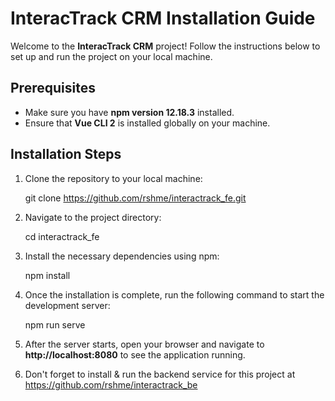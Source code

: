 InteracTrack CRM Installation Guide
===================================

Welcome to the **InteracTrack CRM** project! Follow the instructions below to set up and run the project on your local machine.

Prerequisites
-------------

*   Make sure you have **npm version 12.18.3** installed.
*   Ensure that **Vue CLI 2** is installed globally on your machine.

Installation Steps
------------------

1.  Clone the repository to your local machine:

    git clone https://github.com/rshme/interactrack_fe.git

2.  Navigate to the project directory:

    cd interactrack_fe

3.  Install the necessary dependencies using npm:

    npm install

4.  Once the installation is complete, run the following command to start the development server:

    npm run serve

5.  After the server starts, open your browser and navigate to **http://localhost:8080** to see the application running.

6. Don't forget to install & run the backend service for this project at https://github.com/rshme/interactrack_be